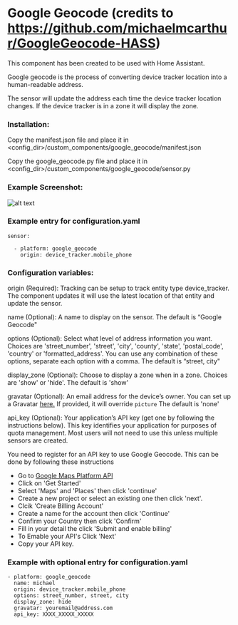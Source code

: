 # Google Geocode (credits to https://github.com/michaelmcarthur/GoogleGeocode-HASS)

This component has been created to be used with Home Assistant.

Google geocode is the process of converting device tracker location into a human-readable address.

The sensor will update the address each time the device tracker location changes. If the device tracker is in a zone it will display the zone.

### Installation:

Copy the manifest.json file and place it in <config_dir>/custom_components/google_geocode/manifest.json

Copy the google_geocode.py file and place it in <config_dir>/custom_components/google_geocode/sensor.py

### Example Screenshot:
![alt text](https://github.com/michaelmcarthur/GoogleGeocode-HASS/blob/master/Google_Geocode_Screenshot.png "Screenshot")

### Example entry for configuration.yaml
```
sensor:

  - platform: google_geocode
    origin: device_tracker.mobile_phone
```
### Configuration variables:

origin (Required): Tracking can be setup to track entity type device_tracker. The component updates it will use the latest location of that entity and update the sensor.

name (Optional): A name to display on the sensor. The default is “Google Geocode"

options (Optional): Select what level of address information you want. Choices are 'street_number', 'street', 'city', 'county', 'state', 'postal_code', 'country' or 'formatted_address'. You can use any combination of these options, separate each option with a comma. The default is “street, city"

display_zone (Optional): Choose to display a zone when in a zone. Choices are 'show' or 'hide'. The default is 'show'

gravatar (Optional): An email address for the device’s owner. You can set up a Gravatar [here.](https://gravatar.com) If provided, it will override `picture` The default is 'none'

api_key (Optional): Your application’s API key (get one by following the instructions below). This key identifies your application for purposes of quota management. Most users will not need to use this unless multiple sensors are created.

You need to register for an API key to use Google Geocode. This can be done by following these instructions
* Go to [Google Maps Platform API](https://cloud.google.com/maps-platform/#get-started)
* Click on 'Get Started'
* Select 'Maps' and 'Places' then click 'continue'
* Create a new project or select an existing one then click 'next'.
* Clcik 'Create Billing Account'
* Create a name for the account then click 'Continue'
* Confirm your Country then click 'Confirm'
* Fill in your detail the click 'Submit and enable billing'
* To Emable your API's Click 'Next'
* Copy your API key.


### Example with optional entry for configuration.yaml
```
- platform: google_geocode
  name: michael
  origin: device_tracker.mobile_phone
  options: street_number, street, city
  display_zone: hide
  gravatar: youremail@address.com
  api_key: XXXX_XXXXX_XXXXX
```
